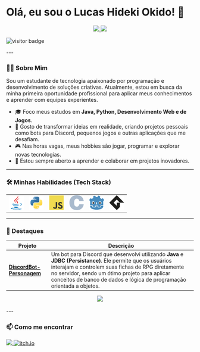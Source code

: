 # Olá, eu sou o Lucas Hideki Okido! 👋

<p align="center">
  <a href="https://github.com/LucasPennacchi">
    <img src="https://github-readme-stats.vercel.app/api?username=LucasPennacchi&show_icons=true&theme=dracula&include_all_commits=true&count_private=true"/>
  </a>
  <a href="https://github.com/LucasPennacchi">
    <img src="https://github-readme-stats.vercel.app/api/top-langs/?username=LucasPennacchi&layout=compact&langs_count=7&theme=dracula"/>
  </a>
</p>

<p align="left">
  <img src="https://visitor-badge.laobi.icu/badge?page_id=LucasPennacchi.LucasPennacchi" alt="visitor badge"/>
</p>
---

### 👨‍💻 Sobre Mim

Sou um estudante de tecnologia apaixonado por programação e desenvolvimento de soluções criativas. Atualmente, estou em busca da minha primeira oportunidade profissional para aplicar meus conhecimentos e aprender com equipes experientes.

- 🎓 Foco meus estudos em **Java, Python, Desenvolvimento Web e de Jogos**.
- 🚀 Gosto de transformar ideias em realidade, criando projetos pessoais como bots para Discord, pequenos jogos e outras aplicações que me desafiam.
- 🎮 Nas horas vagas, meus hobbies são jogar, programar e explorar novas tecnologias.
- 🌱 Estou sempre aberto a aprender e colaborar em projetos inovadores.

---

### 🛠️ Minhas Habilidades (Tech Stack)

<table align="center">
  <tr>
    <td align="center">
      <a href="https://www.java.com" target="_blank" rel="noreferrer">
        <img src="https://raw.githubusercontent.com/devicons/devicon/master/icons/java/java-original.svg" alt="java" width="40" height="40"/>
      </a>
    </td>
    <td align="center">
      <a href="https://www.python.org" target="_blank" rel="noreferrer">
        <img src="https://raw.githubusercontent.com/devicons/devicon/master/icons/python/python-original.svg" alt="python" width="40" height="40"/>
      </a>
    </td>
    <td align="center">
      <a href="https://developer.mozilla.org/en-US/docs/Web/JavaScript" target="_blank" rel="noreferrer">
        <img src="https://raw.githubusercontent.com/devicons/devicon/master/icons/javascript/javascript-original.svg" alt="javascript" width="40" height="40"/>
      </a>
    </td>
    <td align="center">
      <a href="https://www.cprogramming.com/" target="_blank" rel="noreferrer">
        <img src="https://raw.githubusercontent.com/devicons/devicon/master/icons/c/c-original.svg" alt="c" width="40" height="40"/>
      </a>
    </td>
     <td align="center">
      <a href="https://godotengine.org/" target="_blank" rel="noreferrer">
        <img src="https://raw.githubusercontent.com/devicons/devicon/master/icons/godot/godot-original.svg" alt="godot" width="40" height="40"/>
      </a>
    </td>
    <td align="center">
      <a href="https://www.yoyogames.com/en/gamemaker" target="_blank" rel="noreferrer">
        <img src="https://raw.githubusercontent.com/devicons/devicon/master/icons/gamemaker/gamemaker-original.svg" alt="gamemaker" width="40" height="40"/>
      </a>
    </td>
  </tr>
</table>

---

### 🚀 Destaques

| Projeto | Descrição |
| --- | --- |
| **[DiscordBot-Personagem](https://github.com/LucasPennacchi/DiscordBotPersonagem)** | Um bot para Discord que desenvolvi utilizando **Java** e **JDBC (Persistance)**. Ele permite que os usuários interajam e controlem suas fichas de RPG diretamente no servidor, sendo um ótimo projeto para aplicar conceitos de banco de dados e lógica de programação orientada a objetos. |

<p align="center">
  <a href="https://github.com/ryo-ma/github-profile-trophy">
    <img src="https://github-profile-trophy.vercel.app/?username=LucasPennacchi&theme=dracula&column=7"/>
  </a>
</p>
---


### 📫 Como me encontrar

<p align="left">
  <a href="https://www.linkedin.com/in/lucas-okido-45361a262/" target="_blank">
    <img src="https://img.shields.io/badge/-LinkedIn-%230077B5?style=for-the-badge&logo=linkedin&logoColor=white" target="_blank">
  </a>
  
  <a href="URL_DO_SEU_PERFIL_ITCHIO">
    <img src="https://img.shields.io/badge/Itch.io-games-FA5C5C?style=for-the-badge&logo=itch.io" alt="itch.io"/>
  </a>
</p>

